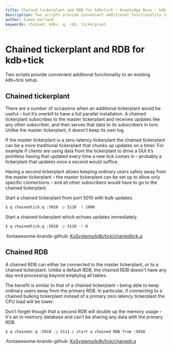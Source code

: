 ```yaml
---
title: Chained tickerplant and RDB for kdb+tick – Knowledge Base – kdb+ and q documentation
description: Two scripts provide convenient additional functionality to an existing kdb+tick setup.
author: Simon Garland
keywords: chained, kdb+, q, rdb, tickerplant
---
```

# Chained tickerplant and RDB for kdb+tick




Two scripts provide convenient additional functionality to an existing kdb+tick setup.


## Chained tickerplant

There are a number of occasions when an additional tickerplant would be useful – but it’s overkill to have a full parallel installation. A chained tickerplant subscribes to the master tickerplant and receives updates like any other subscriber, and then serves that data to its subscribers in turn. Unlike the master tickerplant, it doesn’t keep its own log.

If the master tickerplant is a zero-latency tickerplant the chained tickerplant can be a more traditional tickerplant that chunks up updates on a timer. For example if clients are using data from the tickerplant to drive a GUI it’s pointless having that updated every time a new tick comes in – probably a tickerplant that updates once a second would suffice.

Having a second tickerplant allows keeping ordinary users safely away from the master tickerplant – the master tickerplant can be set up to allow only specific connections – and all other subscribers would have to go to the chained tickerplant.

Start a chained tickerplant from port 5010 with bulk updates.

```bash
$ q chainedtick.q :5010 -p 5110 -t 1000
```

Start a chained tickerplant which echoes updates immediately.
```bash
$ q chainedtick.q :5010 -p 5110 -t 0
```

:fontawesome-brands-github: 
[KxSystems/kdb/tick/chainedtick.q](https://github.com/KxSystems/kdb/blob/master/tick/chainedtick.q)


## Chained RDB

A chained RDB can either be connected to the master tickerplant, or to a chained tickerplant. Unlike a default RDB, the chained RDB doesn't have any day-end processing beyond emptying all tables.

The benefit is similar to that of a chained tickerplant – being able to keep ordinary users away from the primary RDB. In particular, if connecting to a chained bulking tickerplant instead of a primary zero latency tickerplant the CPU load will be lower.

Don’t forget though that a second RDB will double up the memory usage – it's an in-memory database and can’t be sharing any data with the primary RDB.

```bash
$ q chainedr.q :5010 -p 5111 / start a chained RDB from :5010
```

:fontawesome-brands-github: [KxSystems/kdb/tick/chainedr.q](https://github.com/KxSystems/kdb/blob/master/tick/chainedr.q)


